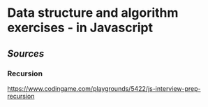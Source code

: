 # Data structure and algorithm exercises - in Javascript

## _Sources_

### Recursion

<https://www.codingame.com/playgrounds/5422/js-interview-prep-recursion>
